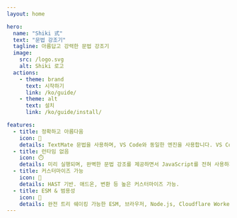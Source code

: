 ```yaml
---
layout: home

hero:
  name: "Shiki 式"
  text: "문법 강조기"
  tagline: 아름답고 강력한 문법 강조기
  image:
    src: /logo.svg
    alt: Shiki 로고
  actions:
    - theme: brand
      text: 시작하기
      link: /ko/guide/
    - theme: alt
      text: 설치
      link: /ko/guide/install/

features:
  - title: 정확하고 아름다움
    icon: 🌈
    details: TextMate 문법을 사용하며, VS Code와 동일한 엔진을 사용합니다. VS Code와 함께 개선됩니다.
  - title: 런타임 없음
    icon: ⏱️
    details: 미리 실행되며, 완벽한 문법 강조를 제공하면서 JavaScript를 전혀 사용하지 않습니다.
  - title: 커스터마이즈 가능
    icon: 🧩
    details: HAST 기반. 애드온, 변환 등 높은 커스터마이즈 가능.
  - title: ESM & 범용성
    icon: 🎄
    details: 완전 트리 쉐이킹 가능한 ESM, 브라우저, Node.js, Cloudflare Workers 등 모든 JavaScript 런타임에서 실행 가능합니다.
---
```


<HomeDemo />
